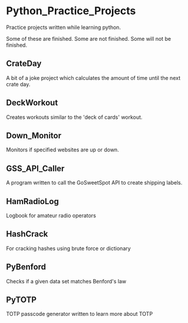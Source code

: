 # Python_Practice_Projects
Practice projects written while learning python.

Some of these are finished. Some are not finished. Some will not be finished. 

## CrateDay
A bit of a joke project which calculates the amount of time until the next crate day.

## DeckWorkout
Creates workouts similar to the 'deck of cards' workout.

## Down_Monitor
Monitors if specified websites are up or down.

## GSS_API_Caller
A program written to call the GoSweetSpot API to create shipping labels.

## HamRadioLog
Logbook for amateur radio operators

## HashCrack
For cracking hashes using brute force or dictionary

## PyBenford
Checks if a given data set matches Benford's law

## PyTOTP
TOTP passcode generator written to learn more about TOTP
